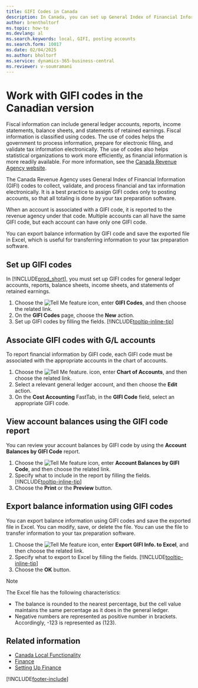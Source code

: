 ```yaml
---
title: GIFI Codes in Canada
description: In Canada, you can set up General Index of Financial Information (GIFI) codes and assign them to posting accounts.
author: brentholtorf
ms.topic: how-to
ms.devlang: al
ms.search.keywords: local, GIFI, posting accounts
ms.search.form: 10017
ms.date: 02/04/2025
ms.author: bholtorf
ms.service: dynamics-365-business-central
ms.reviewer: v-soumramani
---
```


# Work with GIFI codes in the Canadian version

Fiscal information can include general ledger accounts, reports, income statements, balance sheets, and statements of retained earnings. Fiscal information is classified using codes. The use of codes helps the government to process information, prepare for electronic filing, and validate tax information electronically. The use of codes also helps statistical organizations to work more efficiently, as financial information is more readily available. For more information, see the [Canada Revenue Agency website](https://www.cra-arc.gc.ca/).

The Canada Revenue Agency uses General Index of Financial Information (GIFI) codes to collect, validate, and process financial and tax information electronically. It is a best practice to assign GIFI codes only to posting accounts, so that all totaling is done by your tax preparation software.

When an account is associated with a GIFI code, it is reported to the revenue agency under that code. Multiple accounts can all have the same GIFI code, but each account can have only one GIFI code.

You can export balance information by GIFI code and save the exported file in Excel, which is useful for transferring information to your tax preparation software.

## Set up GIFI codes

In [!INCLUDE[prod_short](../../includes/prod_short.md)], you must set up GIFI codes for general ledger accounts, reports, balance sheets, income sheets, and statements of retained earnings.

1. Choose the ![Tell Me feature](../../media/ui-search/search_small.png "Tell me what you want to do") icon, enter **GIFI Codes**, and then choose the related link.
1. On the **GIFI Codes** page, choose the **New** action.
1. Set up GIFI codes by filling the fields. [!INCLUDE[tooltip-inline-tip](../../includes/tooltip-inline-tip_md.md)]

## Associate GIFI codes with G/L accounts

To report financial information by GIFI code, each GIFI code must be associated with the appropriate accounts in the chart of accounts.

1. Choose the ![Tell Me feature.](../../media/ui-search/search_small.png "Tell me what you want to do") icon, enter **Chart of Accounts**, and then choose the related link.
1. Select a relevant general ledger account, and then choose the **Edit** action.
1. On the **Cost Accounting** FastTab, in the **GIFI Code** field, select an appropriate GIFI code.

## View account balances using the GIFI code report

You can review your account balances by GIFI code by using the **Account Balances by GIFI Code** report.

1. Choose the ![Tell Me feature](../../media/ui-search/search_small.png "Tell me what you want to do") icon, enter **Account Balances by GIFI Code**, and then choose the related link.
1. Specify what to include in the report by filling the fields. [!INCLUDE[tooltip-inline-tip](../../includes/tooltip-inline-tip_md.md)]
1. Choose the **Print** or the **Preview** button.

## Export balance information using GIFI codes

You can export balance information using GIFI codes and save the exported file in Excel. You can modify, save, or delete the file. You can use the file to transfer information to your tax preparation software.

1. Choose the ![Tell Me feature](../../media/ui-search/search_small.png "Tell me what you want to do") icon, enter **Export GIFI Info. to Excel**, and then choose the related link.
1. Specify what to export to Excel by filling the fields. [!INCLUDE[tooltip-inline-tip](../../includes/tooltip-inline-tip_md.md)]
1. Choose the **OK** button.

> [!NOTE]  
> The Excel file has the following characteristics:

* The balance is rounded to the nearest percentage, but the cell value maintains the same percentage as it does in the general ledger.
* Negative numbers are represented as positive number in brackets. Accordingly, -123 is represented as (123).

## Related information

- [Canada Local Functionality](canada-local-functionality.md)  
- [Finance](../../finance.md)
- [Setting Up Finance](../../finance.md)

[!INCLUDE[footer-include](../../includes/footer-banner.md)]
